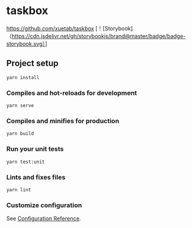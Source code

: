 # taskbox
https://github.com/xuetab/taskbox
[！[Storybook]（https://cdn.jsdelivr.net/gh/storybookjs/brand@master/badge/badge-storybook.svg）]

## Project setup
```
yarn install
```

### Compiles and hot-reloads for development
```
yarn serve
```

### Compiles and minifies for production
```
yarn build
```

### Run your unit tests
```
yarn test:unit
```

### Lints and fixes files
```
yarn lint
```

### Customize configuration
See [Configuration Reference](https://cli.vuejs.org/config/).
